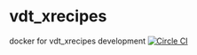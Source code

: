 # vdt_xrecipes
docker for vdt_xrecipes development
[![Circle CI](https://circleci.com/gh/freyrus/vdt_xrecipes.svg?style=svg)](https://circleci.com/gh/freyrus/vdt_xrecipes)
